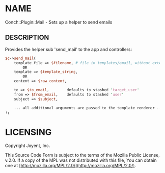 # NAME

Conch::Plugin::Mail - Sets up a helper to send emails

## DESCRIPTION

Provides the helper sub 'send\_mail' to the app and controllers:

```perl
$c->send_mail(
    template_file => $filename, # file in templates/email, without extension
        OR
    template => $template_string,
        OR
    content => $raw_content,

    to => $to_email,        defaults to stashed 'target_user'
    from => $from_email,    defaults to stashed 'user'
    subject => $subject,

    ... all additional arguments are passed to the template renderer ...
);
```

# LICENSING

Copyright Joyent, Inc.

This Source Code Form is subject to the terms of the Mozilla Public License,
v.2.0. If a copy of the MPL was not distributed with this file, You can obtain
one at [http://mozilla.org/MPL/2.0/](http://mozilla.org/MPL/2.0/).
